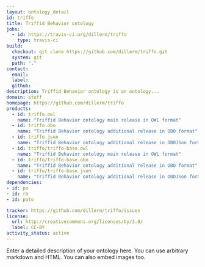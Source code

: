 ```yaml
---
layout: ontology_detail
id: triffo
title: Triffid Behavior ontology
jobs:
  - id: https://travis-ci.org/dillerm/triffo
    type: travis-ci
build:
  checkout: git clone https://github.com/dillerm/triffo.git
  system: git
  path: "."
contact:
  email: 
  label: 
  github: 
description: Triffid Behavior ontology is an ontology...
domain: stuff
homepage: https://github.com/dillerm/triffo
products:
  - id: triffo.owl
    name: "Triffid Behavior ontology main release in OWL format"
  - id: triffo.obo
    name: "Triffid Behavior ontology additional release in OBO format"
  - id: triffo.json
    name: "Triffid Behavior ontology additional release in OBOJSon format"
  - id: triffo/triffo-base.owl
    name: "Triffid Behavior ontology main release in OWL format"
  - id: triffo/triffo-base.obo
    name: "Triffid Behavior ontology additional release in OBO format"
  - id: triffo/triffo-base.json
    name: "Triffid Behavior ontology additional release in OBOJSon format"
dependencies:
- id: po
- id: ro
- id: pato

tracker: https://github.com/dillerm/triffo/issues
license:
  url: http://creativecommons.org/licenses/by/3.0/
  label: CC-BY
activity_status: active
---
```


Enter a detailed description of your ontology here. You can use arbitrary markdown and HTML.
You can also embed images too.


